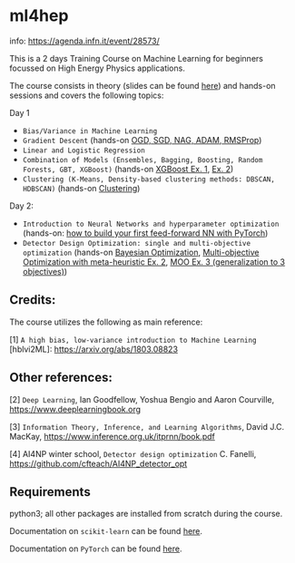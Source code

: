 # ml4hep

info: https://agenda.infn.it/event/28573/

This is a 2 days Training Course on Machine Learning for beginners focussed on High Energy Physics applications. 

The course consists in theory (slides can be found [here](https://github.com/cfteach/ml4hep/blob/main/slides/ML4HEP_1%2B2.pdf)) and hands-on sessions and covers the following topics:

Day 1
- `Bias/Variance in Machine Learning` 
- `Gradient Descent` (hands-on [OGD, SGD, NAG, ADAM, RMSProp](https://github.com/cfteach/ml4hep/blob/main/gradient/gradient_descent.ipynb))
- `Linear and Logistic Regression` 
- `Combination of Models (Ensembles, Bagging, Boosting, Random Forests, GBT, XGBoost)`  (hands-on [XGBoost Ex. 1](https://github.com/cfteach/ml4hep/blob/main/xgboost/XGBoost_SUSY.ipynb), [Ex. 2](https://github.com/cfteach/ml4hep/blob/main/xgboost/XGBoost_higgs_v2.ipynb))
- `Clustering (K-Means, Density-based clustering methods: DBSCAN, HDBSCAN)` (hands-on [Clustering](https://github.com/cfteach/ml4hep/blob/main/clustering/clustering.ipynb)) 

Day 2:
- `Introduction to Neural Networks and hyperparameter optimization` (hands-on: [how to build your first feed-forward NN with PyTorch](https://github.com/cfteach/ml4hep/blob/main/dnn/DNN_SUSY_gpu.ipynb))
- `Detector Design Optimization: single and multi-objective optimization` (hands-on [Bayesian Optimization](https://github.com/cfteach/ml4hep/blob/main/design_optimization/driver_bo.ipynb), [Multi-objective Optimization with meta-heuristic Ex. 2](https://github.com/cfteach/ml4hep/blob/main/design_optimization/driver_moo_sol2.ipynb), [MOO Ex. 3 (generalization to 3 objectives)](https://github.com/cfteach/ml4hep/blob/main/design_optimization/driver_moo_3obj_sol3.ipynb)) 


## Credits: 

The course utilizes the following as main reference: 

[1] `A high bias, low-variance introduction to Machine Learning` [hblvi2ML]: https://arxiv.org/abs/1803.08823

## Other references:

[2] `Deep Learning`, Ian Goodfellow, Yoshua Bengio and Aaron Courville, https://www.deeplearningbook.org

[3] `Information Theory, Inference, and Learning Algorithms`, David J.C. MacKay, https://www.inference.org.uk/itprnn/book.pdf

[4]  AI4NP winter school, `Detector design optimization` C. Fanelli, https://github.com/cfteach/AI4NP_detector_opt 



## Requirements

python3; all other packages are installed from scratch during the course.

Documentation on `scikit-learn` can be found [here](https://scikit-learn.org/stable/).

Documentation on `PyTorch` can be found [here](https://pytorch.org).


